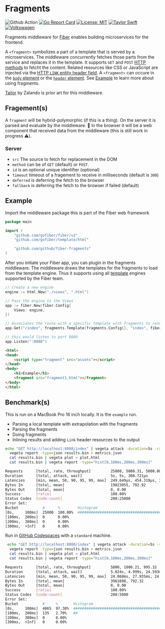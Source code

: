 # Fragments

![Github Action](https://github.com/github/fiber-fragments/workflows/Test%20%26%20Build/badge.svg)
[![Go Report Card](https://goreportcard.com/badge/github.com/github/fiber-fragments)](https://goreportcard.com/report/github.com/github/fiber-fragments)
[![License: MIT](https://img.shields.io/badge/License-MIT-yellow.svg)](https://opensource.org/licenses/MIT)
[![Taylor Swift](https://img.shields.io/badge/secured%20by-taylor%20swift-brightgreen.svg)](https://twitter.com/SwiftOnSecurity)
[![Volkswagen](https://auchenberg.github.io/volkswagen/volkswargen_ci.svg?v=1)](https://github.com/auchenberg/volkswagen)

Fragments middleware for [Fiber](https://github.com/gofiber/fiber) enables building microservices for the frontend.

A `<fragment>` symbolizes a part of a template that is served by a microservices. The middleware concurrently fetches those parts from the service and replaces it in the template. It supports `GET` and `POST` [HTTP methods](https://developer.mozilla.org/de/docs/Web/HTTP/Methods) to fetcht the content. Related resources like CSS or JavaScript are injected via the [HTTP `LINK` entity header field](https://developer.mozilla.org/en-US/docs/Web/HTTP/Headers/Link). A `<fragment>` can occure in the [`body` element](https://developer.mozilla.org/de/docs/Web/HTML/Element/body) or the [`header` element](https://developer.mozilla.org/de/docs/Web/HTML/Element/header). See [Example](#example) to learn more about using fragments.

[Tailor](https://github.com/zalando/tailor) by Zalando is prior art for this middleware.

## Fragement(s)

A `fragment` will be hybrid-polymorphic (if this is a thing). On the server it is parsed and evaluate by the middleware. 🦄 In the browser it will be a web component that received data from the middleware (this is still work in progress ⚠️).

### Server

* `src` The source to fetch for replacement in the DOM
* `method` can be of `GET` (default) or `POST`.
* `id` is an optional unique identifier (optional)
* `timeout` timeout of a fragement to receive in milliseconds (default is `300`)
* `deferred` is deferring the fetch to the browser
* `fallback` is deferring the fetch to the browser if failed (default)

## Example

Import the middleware package this is part of the Fiber web framework

```go
package main

import (
	"github.com/gofiber/fiber/v2"
	"github.com/gofiber/template/html"

	"github.com/github/fiber-fragments"
)
```

After you initiate your Fiber app, you can plugin in the fragments middleware. The middleware draws the templates for the fragments to load from the template engine. Thus it supports using all [template](https://github.com/gofiber/template) engines supported by the Fiber team.

```go
// Create a new engine
engine := html.New("./views", ".html")

// Pass the engine to the Views
app := fiber.New(fiber.Config{
	Views: engine,
})

// Associates the route with a specific template with fragments to render
app.Get("/index", fragments.Template(fragments.Config{}, "index", fiber.Map{}, "layouts/main"))

// this would listen to port 8080
app.Listen(":8080")
```

```html
<html>
<head>
    <script type="fragment" src="assets"></script>
</head>
<body>
    <h1>Example</h1>
    <fragment src="fragment1.html"></fragment>
</body>
</html>

```

## Benchmark(s)

This is run on a MacBook Pro 16 inch locally. It is the `example` run.

* Parsing a local template with extrapolation with the fragments
* Parsing the fragments
* Doing fragments
* Inlining results and adding `Link` header resources to the output

```bash
echo "GET http://localhost:8080/index" | vegeta attack -duration=5s -rate 5000 | tee results.bin | vegeta report
  vegeta report -type=json results.bin > metrics.json
  cat results.bin | vegeta plot > plot.html
  cat results.bin | vegeta report -type="hist[0,100ms,200ms,300ms]"

Requests      [total, rate, throughput]         25000, 5000.31, 5000.00
Duration      [total, attack, wait]             5s, 5s, 308.721µs
Latencies     [min, mean, 50, 90, 95, 99, max]  249.649µs, 454.319µs, 387.801µs, 702.347µs, 818.665µs, 1.054ms, 8.348ms
Bytes In      [total, mean]                     19823055, 792.92
Bytes Out     [total, mean]                     0, 0.00
Success       [ratio]                           100.00%
Status Codes  [code:count]                      200:25000
Error Set:
Bucket           #      %        Histogram
[0s,     100ms]  25000  100.00%  ###########################################################################
[100ms,  200ms]  0      0.00%
[200ms,  300ms]  0      0.00%
[300ms,  +Inf]   0      0.00%
```

Run in [GitHub Codespaces](https://github.com/features/codespaces) with a `standard` machine.

```bash
 echo "GET http://localhost:8080/index" | vegeta attack -duration=5s -rate 1000 | tee results.bin | vegeta report
  vegeta report -type=json results.bin > metrics.json
  cat results.bin | vegeta plot > plot.html
  cat results.bin | vegeta report -type="hist[0,100ms,200ms,300ms]"

Requests      [total, rate, throughput]         5000, 1000.21, 995.32
Duration      [total, attack, wait]             5.024s, 4.999s, 24.593ms
Latencies     [min, mean, 50, 90, 95, 99, max]  24.068ms, 27.935ms, 24.772ms, 26.248ms, 28.193ms, 132.136ms, 139.897ms
Bytes In      [total, mean]                     3961608, 792.32
Bytes Out     [total, mean]                     0, 0.00
Success       [ratio]                           100.00%
Status Codes  [code:count]                      200:5000
Error Set:
Bucket           #     %       Histogram
[0s,     100ms]  4865  97.30%  ########################################################################
[100ms,  200ms]  135   2.70%   ##
[200ms,  300ms]  0     0.00%
[300ms,  +Inf]   0     0.00%
```
